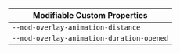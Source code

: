 | Modifiable Custom Properties              |
| ----------------------------------------- |
| `--mod-overlay-animation-distance`        |
| `--mod-overlay-animation-duration-opened` |
